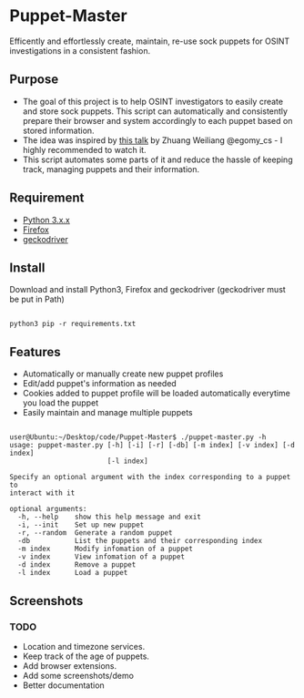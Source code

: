# Puppet-Master

Efficently and effortlessly create, maintain, re-use sock puppets for OSINT investigations in a consistent fashion.

## Purpose 
- The goal of this project is to help OSINT investigators to easily create and store sock puppets. This script can automatically and consistently prepare their browser and system accordingly to each puppet based on stored information.
- The idea was inspired by [this talk](https://www.youtube.com/watch?v=v8EP6xOcB8M) by Zhuang Weiliang @egomy_cs - I highly recommended to watch it.
- This script automates some parts of it and reduce the hassle of keeping track, managing puppets and their information.
## Requirement 
- [Python 3.x.x](https://www.python.org/downloads/)
- [Firefox](https://www.mozilla.org/en-CA/firefox/all/#product-desktop-release) 
- [geckodriver](https://github.com/mozilla/geckodriver/releases)
## Install
Download and install Python3, Firefox and geckodriver (geckodriver must be put in Path)
<pre><code>
python3 pip -r requirements.txt
</code></pre>

## Features
- Automatically or manually create new puppet profiles
- Edit/add puppet's information as needed
- Cookies added to puppet profile will be loaded automatically everytime you load the puppet
- Easily maintain and manage multiple puppets

<pre><code>
user@Ubuntu:~/Desktop/code/Puppet-Master$ ./puppet-master.py -h
usage: puppet-master.py [-h] [-i] [-r] [-db] [-m index] [-v index] [-d index]
                        [-l index]

Specify an optional argument with the index corresponding to a puppet to
interact with it

optional arguments:
  -h, --help    show this help message and exit
  -i, --init    Set up new puppet
  -r, --random  Generate a random puppet
  -db           List the puppets and their corresponding index
  -m index      Modify infomation of a puppet
  -v index      View infomation of a puppet
  -d index      Remove a puppet
  -l index      Load a puppet
</code></pre>

## Screenshots

### TODO 
- Location and timezone services.
- Keep track of the age of puppets.
- Add browser extensions.
- Add some screenshots/demo
- Better documentation 
